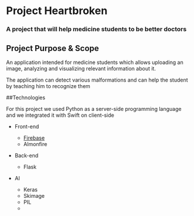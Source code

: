 # Project Heartbroken

### A project that will help medicine students to be better doctors

## Project Purpose & Scope

<p>An application intended for medicine students which allows uploading an image, analyzing and visualizing relevant information about it.</p>
<p>The application can detect various malformations and can help the student by teaching him to recognize them</p>

##Technologies

<p>For this project we used Python as a server-side programming language and we integrated it with Swift on client-side</p>
<The following are the frameworks and libraries used in developing the application:>

* Front-end
  - [Firebase](https://firebase.google.com)
  - Almonfire

* Back-end
  - Flask
  
* AI
  - Keras
  - Skimage
  - PIL
  - 
